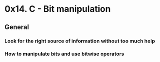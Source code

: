 # 0x14. C - Bit manipulation

## General

### Look for the right source of information without too much help
### How to manipulate bits and use bitwise operators

